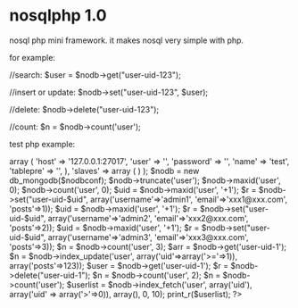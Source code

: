 nosqlphp 1.0
========

nosql php mini framework.
it makes nosql very simple with php.

for example:

//search:
$user = $nodb->get("user-uid-123");

//insert or update:
$nodb->set("user-uid-123", $user);

//delete:
$nodb->delete("user-uid-123");

//count:
$n = $nodb->count('user');

test php example:

<?php

define('FRAMEWORK_PATH', './');
include FRAMEWORK_PATH.'db/db.interface.php';
include FRAMEWORK_PATH.'db/db_mongodb.class.php';

        $nodbconf = array(
                        'master' => array (
                                        'host' => '127.0.0.1:27017',
                                        'user' => '',
                                        'password' => '',
                                        'name' => 'test',
                                        'tablepre' => '',
                        ),
                        'slaves' => array (
                        )
        );


$nodb = new db_mongodb($nodbconf);

$nodb->truncate('user');
$nodb->maxid('user', 0);
$nodb->count('user', 0);

$uid = $nodb->maxid('user', '+1');

$r = $nodb->set("user-uid-$uid", array('username'=>'admin1', 'email'=>'xxx1@xxx.com', 'posts'=>1));

$uid = $nodb->maxid('user', '+1');
$r = $nodb->set("user-uid-$uid", array('username'=>'admin2', 'email'=>'xxx2@xxx.com', 'posts'=>2));

$uid = $nodb->maxid('user', '+1');
$r = $nodb->set("user-uid-$uid", array('username'=>'admin3', 'email'=>'xxx3@xxx.com', 'posts'=>3));

$n = $nodb->count('user', 3);

$arr = $nodb->get('user-uid-1');

$n = $nodb->index_update('user', array('uid'=>array('>='=>1)), array('posts'=>123));
$user = $nodb->get('user-uid-1');

$r = $nodb->delete("user-uid-1");

$n = $nodb->count('user', 2);

$n = $nodb->count('user');

$userlist = $nodb->index_fetch('user', array('uid'), array('uid' => array('>'=>0)), array(), 0, 10);
print_r($userlist);

?>


